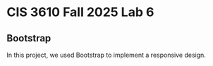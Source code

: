 # CIS 3610 Fall 2025 Lab 6
## Bootstrap
In this project, we used Bootstrap to implement a responsive design.

